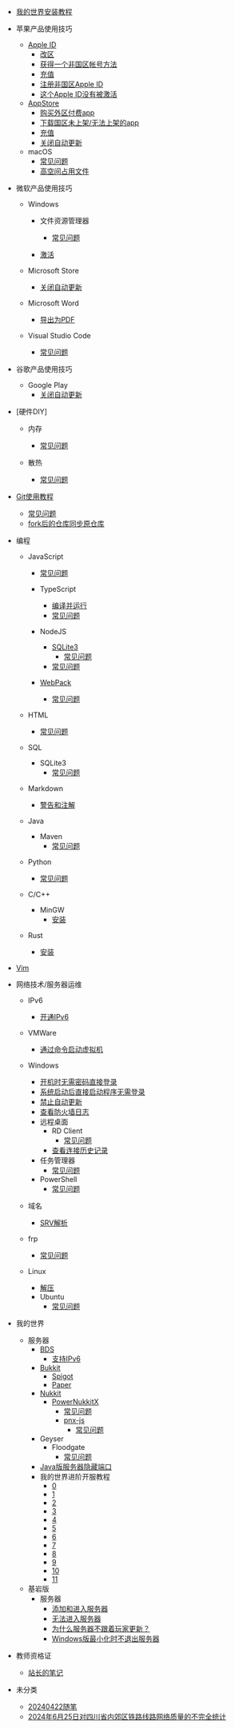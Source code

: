 - [我的世界安装教程](minecraft_installation/README)
- 苹果产品使用技巧
    - [Apple ID](apple_products_tips/AppleID/README.md)
        - [改区](apple_products_tips/AppleID/change_region.md)
        - [获得一个非国区帐号方法](apple_products_tips/AppleID/get_not_chinese_mainland_account.md)
        - [充值](apple_products_tips/AppleID/redeem.md)
        - [注册非国区Apple ID](apple_products_tips/AppleID/register_not_chinese_mainland_account.md)
        - [这个Apple ID没有被激活](apple_products_tips/AppleID/your_apple_id_is_not_active.md)
    - [AppStore](apple_products_tips/AppStore/README.md)
        - [购买外区付费app](apple_products_tips/AppStore/buy_overseas_apps)
        - [下载国区未上架/无法上架的app](apple_products_tips/AppStore/download_overseas_apps)
        - [充值](apple_products_tips/AppStore/redeem)
        - [关闭自动更新](apple_products_tips/AppStore/disable_auto_update)
    - macOS
        - [常见问题](apple_products_tips/macos/common_issues)
        - [高空间占用文件](apple_products_tips/macos/large_folders)
- 微软产品使用技巧
    - Windows
        - 文件资源管理器
            - [常见问题](microsoft_products_tips/windows/explorer/common_issues)
         
        - [激活](microsoft_products_tips/windows/activate)
    - Microsoft Store
        - [关闭自动更新](microsoft_products_tips/microsoftstore/disable_auto_update) 
    - Microsoft Word
        - [导出为PDF](https://zh.wikihow.com/word%E6%96%87%E4%BB%B6%E8%BD%AC%E6%8D%A2%E4%B8%BApdf%E6%96%87%E4%BB%B6)
     
    - Visual Studio Code
        - [常见问题](microsoft_products_tips/vscode/common_issues)
- 谷歌产品使用技巧
    - Google Play
        - [关闭自动更新](google_products_tips/googleplay/disable_auto_update)
     
- [硬件DIY]
    - 内存
        - [常见问题](pcdiy/memory/common_issues)
     
    - 散热
        - [常见问题](pcdiy/radiator/common_issues)
- [Git使用教程](git/README)
    - [常见问题](git/common_issues)
    - [fork后的仓库同步原仓库](https://blog.csdn.net/weixin_52755319/article/details/130966092)
- 编程
    - JavaScript
        - [常见问题](programming/js/common_issues)
        - TypeScript
            - [编译并运行](https://juejin.cn/post/7121279895694802974)
            - [常见问题](programming/js/ts/common_issues)
        - NodeJS
            - [SQLite3](programming/js/nodejs/sqlite3/README)
                - [常见问题](programming/js/nodejs/sqlite3/common_issues)
            - [常见问题](programming/js/nodejs/common_issues)
             
        - [WebPack](programming/js/webpack/README)
            - [常见问题](programming/js/webpack/common_issues)
    - HTML
        - [常见问题](programming/html/common_issues)
    - SQL
        - SQLite3
            - [常见问题](programming/sql/sqlite3/common_issues)
    - Markdown
        - [警告和注解](programming/markdown/alertannotation)
    - Java
        - Maven
            - [常见问题](programming/java/maven/common_issues)
    - Python
        - [常见问题](programming/python/common_issues)
     
    - C/C++
        - MinGW
            - [安装](programming/cpp/mingw/install.md)
         
    - Rust
         - [安装](programming/rust/install.md)
- [Vim](vim/README)
- 网络技术/服务器运维
    - IPv6
        - [开通IPv6](network/ipv6/start.md)
    - VMWare
        - [通过命令启动虚拟机](network/vmware/cmdstartvm)
    - Windows
        - [开机时无需密码直接登录](network/windows/auto_login_at_startup.md)
        - [系统启动后直接启动程序无需登录](network/windows/startatstartupwithoutlogin)
        - [禁止自动更新](network/windows/disableautoupdate)
        - [查看防火墙日志](https://jingyan.baidu.com/article/00a07f3812cee982d128dc52.html)
        - 远程桌面
            - RD Client
                - [常见问题](network/windows/rdp/rdclient/common_issues)
            - [查看连接历史记录](https://www.anyviewer.cn/how-to/view-connection-history-remote-desktop-windows-10-2111.html#:~:text=%E8%A6%81%20%E6%9F%A5%E7%9C%8B%E8%BF%9C%E7%A8%8B%E6%A1%8C%E9%9D%A2%E8%BF%9E%E6%8E%A5%E5%8E%86%E5%8F%B2%E8%AE%B0%E5%BD%95%20%EF%BC%8C%E6%88%91%E4%BB%AC%E5%8F%AF%E4%BB%A5%E9%80%9A%E8%BF%87%20%E4%BA%8B%E4%BB%B6%E6%9F%A5%E7%9C%8B%E5%99%A8%20%E8%BF%9B%E8%A1%8C%E6%9F%A5%E7%9C%8B%EF%BC%8C%E5%9C%A8%E4%BA%8B%E4%BB%B6%E6%9F%A5%E7%9C%8B%E5%99%A8%E4%B8%AD%E5%8F%AF%E4%BB%A5%E6%9F%A5%E8%AF%A2%E5%88%B0%E8%BF%9C%E7%A8%8B%E6%A1%8C%E9%9D%A2%E8%BF%9E%E6%8E%A5%E7%9A%84%E8%AF%A6%E7%BB%86%E4%BF%A1%E6%81%AF%EF%BC%8C%E5%8C%85%E6%8B%AC%20%E8%BF%9C%E7%A8%8BIP%E5%9C%B0%E5%9D%80%20%E3%80%81%E8%AE%A1%E7%AE%97%E6%9C%BA%E5%90%8D%E3%80%81%E7%99%BB%E5%BD%95%E6%97%B6%E9%97%B4%E7%AD%89%E3%80%82,%E6%AD%A5%E9%AA%A41.%20%E6%8C%89%20Windows%20%2B%20R%20%E9%94%AE%E6%89%93%E5%BC%80%E8%BF%90%E8%A1%8C%E5%AF%B9%E8%AF%9D%E6%A1%86%EF%BC%8C%E7%84%B6%E5%90%8E%E8%BE%93%E5%85%A5%20%E2%80%9Ceventvwr.msc%E2%80%9D%20%E5%B9%B6%E5%9B%9E%E8%BD%A6%E6%89%93%E5%BC%80%E4%BA%8B%E4%BB%B6%E6%9F%A5%E7%9C%8B%E5%99%A8%E3%80%82)
        - 任务管理器
            - [常见问题](network/windows/taskmanager/common_issues)
        - PowerShell
            - [常见问题](network/windows/powershell/common_issues)
    - 域名
        - [SRV解析](network/domain/srv.md)
     
    - frp
        - [常见问题](network/frp/common_issues.md)
    - Linux
        - [解压](network/linux/unzip.md)
        - Ubuntu
            - [常见问题](network/linux/ubuntu/common_issues.md)
- 我的世界
    - 服务器
        - [BDS](BDS/README)
            - [支持IPv6](BDS/supportipv6)
        - [Bukkit](bukkit/README)
            - [Spigot](bukkit/spigot/README)
            - [Paper](bukkit/paper/README)
        - [Nukkit](nk/README)
            - [PowerNukkitX](nk/pnx/README)
                - [常见问题](nk/pnx/common_issues)
                - [pnx-js](nk/pnx/pnx-js/README)
                    - [常见问题](nk/pnx/pnx-js/common_issues)
        - Geyser
            - Floodgate
                - [常见问题](geyser/floodgate/common_issues.md)
        - [Java版服务器隐藏端口](network/domain/srv.md)
        - 我的世界进阶开服教程
            - [0](minecraft_advanced_server_operating_tutorial/0.md)
            - [1](minecraft_advanced_server_operating_tutorial/1.md)
            - [2](minecraft_advanced_server_operating_tutorial/2.md)
            - [3](minecraft_advanced_server_operating_tutorial/3.md)
            - [4](minecraft_advanced_server_operating_tutorial/4.md)
            - [5](minecraft_advanced_server_operating_tutorial/5.md)
            - [6](minecraft_advanced_server_operating_tutorial/6.md)
            - [7](minecraft_advanced_server_operating_tutorial/7.md)
            - [8](minecraft_advanced_server_operating_tutorial/8.md)
            - [9](minecraft_advanced_server_operating_tutorial/9.md)
            - [10](minecraft_advanced_server_operating_tutorial/10.md)
            - [11](minecraft_advanced_server_operating_tutorial/11.md)
    - 基岩版
        - 服务器
            - [添加和进入服务器](minecraft/be/server/connecttoserver)
            - [无法进入服务器](minecraft/be/server/cannotconnect)
            - [为什么服务器不跟着玩家更新？](minecraft/be/server/whyserverdontupdate)
            - [Windows版最小化时不退出服务器](https://github.com/jqms/MinimiseFix)
- 教师资格证
    - [站长的笔记](cnntce/48snotes/README)
 
- 未分类
    - [20240422随笔](uncategorized/essay20240422)
    - [2024年6月25日对四川省内郊区铁路线路网络质量的不完全统计](uncategorized/statisticsfornetworkavalibilityinsichuan20240625.md)


